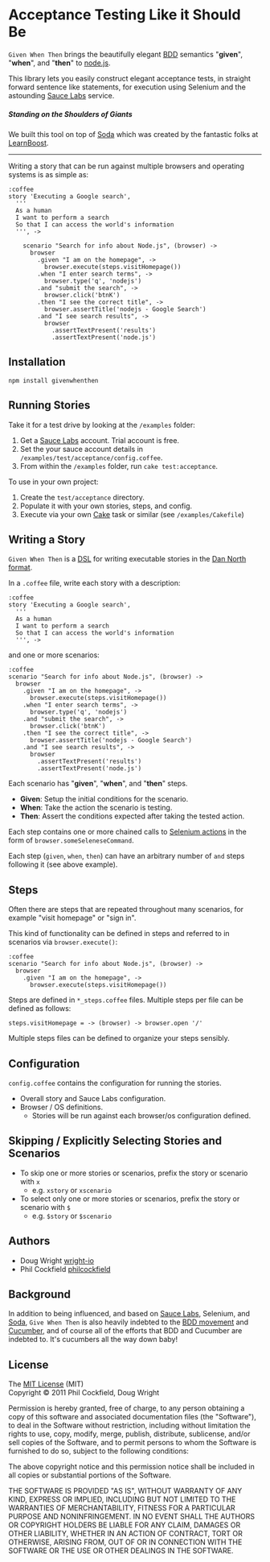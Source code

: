 # Acceptance Testing Like it Should Be

`Given When Then` brings the beautifully elegant
[BDD](http://dannorth.net/introducing-bdd/) semantics "**given**", "**when**", and "**then**" 
to [node.js](http://nodejs.org/).

This library lets you easily construct elegant acceptance tests, in straight forward
sentence like statements, for execution using Selenium and the astounding 
[Sauce Labs](http://saucelabs.com/) service.

##### Standing on the Shoulders of Giants
We built this tool on top of [Soda](https://github.com/LearnBoost/soda) which was created 
by the fantastic folks at [LearnBoost](https://github.com/LearnBoost).


---

Writing a story that can be run against multiple browsers and operating systems
is as simple as:

    :coffee
    story 'Executing a Google search',
      '''
      As a human 
      I want to perform a search 
      So that I can access the world's information
      ''', ->

        scenario "Search for info about Node.js", (browser) ->
          browser
            .given "I am on the homepage", -> 
              browser.execute(steps.visitHomepage())
            .when "I enter search terms", ->
              browser.type('q', 'nodejs')
            .and "submit the search", ->
              browser.click('btnK')
            .then "I see the correct title", ->
              browser.assertTitle('nodejs - Google Search')
            .and "I see search results", ->
              browser
                .assertTextPresent('results')
                .assertTextPresent('node.js')



## Installation

 `npm install givenwhenthen`
    
## Running Stories

Take it for a test drive by looking at the `/examples` folder:  

1. Get a [Sauce Labs](http://saucelabs.com/) account.  Trial account is free.
2. Set the your sauce account details in `/examples/test/acceptance/config.coffee`.
3. From within the `/examples` folder, run `cake test:acceptance`.

To use in your own project:

1. Create the `test/acceptance` directory.
2. Populate it with your own stories, steps, and config.
3. Execute via your own [Cake](http://jashkenas.github.com/coffee-script/#cake) 
   task or similar (see `/examples/Cakefile`) 

## Writing a Story
`Given When Then` is a [DSL](http://en.wikipedia.org/wiki/Domain-specific_language) 
for writing executable stories in the 
[Dan North format](http://dannorth.net/whats-in-a-story/).

In a `.coffee` file, write each story with a description:

    :coffee
    story 'Executing a Google search',
      '''
      As a human 
      I want to perform a search 
      So that I can access the world's information
      ''', ->

and one or more scenarios:

    :coffee
    scenario "Search for info about Node.js", (browser) ->
      browser
        .given "I am on the homepage", -> 
          browser.execute(steps.visitHomepage())
        .when "I enter search terms", ->
          browser.type('q', 'nodejs')
        .and "submit the search", ->
          browser.click('btnK')
        .then "I see the correct title", ->
          browser.assertTitle('nodejs - Google Search')
        .and "I see search results", ->
          browser
            .assertTextPresent('results')
            .assertTextPresent('node.js')
              
Each scenario has "**given**", "**when**", and "**then**" steps. 

- **Given**: Setup the initial conditions for the scenario.
- **When**: Take the action the scenario is testing.
- **Then**: Assert the conditions expected after taking the tested action.

Each step contains one or more chained calls to 
[Selenium actions](http://release.seleniumhq.org/selenium-core/1.0.1/reference.html) 
in the form of `browser.someSeleneseCommand`.

Each step (`given`, `when`, `then`) can have an arbitrary number of `and` steps following it
(see above example).

## Steps
Often there are steps that are repeated throughout many scenarios,
for example "visit homepage" or "sign in".

This kind of functionality can be defined in steps and referred to in scenarios via 
`browser.execute()`:

    :coffee
    scenario "Search for info about Node.js", (browser) ->
      browser
        .given "I am on the homepage", -> 
          browser.execute(steps.visitHomepage())

Steps are defined in `*_steps.coffee` files. Multiple steps per file can be defined 
as follows:  

`steps.visitHomepage = -> (browser) -> browser.open '/'`

Multiple steps files can be defined to organize your steps sensibly.

## Configuration
`config.coffee` contains the configuration for running the stories.

- Overall story and Sauce Labs configuration.
- Browser / OS definitions.
  - Stories will be run against each browser/os configuration defined.

## Skipping / Explicitly Selecting Stories and Scenarios
- To skip one or more stories or scenarios, prefix the story or scenario with `x`
  - e.g. `xstory` or `xscenario`
- To select only one or more stories or scenarios, prefix the story or scenario with `$`
  - e.g. `$story` or `$scenario`

## Authors
- Doug Wright [wright-io](https://github.com/wright-io)
- Phil Cockfield [philcockfield](https://github.com/philcockfield)

## Background
In addition to being influenced, and based on [Sauce Labs](http://saucelabs.com/), 
Selenium, and [Soda](https://github.com/LearnBoost/soda), `Give When Then` is also heavily 
indebted to the [BDD movement](http://en.wikipedia.org/wiki/Behavior_Driven_Development) 
and [Cucumber](http://cukes.info/), and of course all of the efforts that BDD and Cucumber 
are indebted to.  It's cucumbers all the way down baby!

## License
The [MIT License](http://www.opensource.org/licenses/mit-license.php) (MIT)  
Copyright © 2011 Phil Cockfield, Doug Wright

Permission is hereby granted, free of charge, to any person obtaining a copy of
this software and associated documentation files (the "Software"), to deal in
the Software without restriction, including without limitation the rights to
use, copy, modify, merge, publish, distribute, sublicense, and/or sell copies of
the Software, and to permit persons to whom the Software is furnished to do so,
subject to the following conditions:

The above copyright notice and this permission notice shall be included in all
copies or substantial portions of the Software.

THE SOFTWARE IS PROVIDED "AS IS", WITHOUT WARRANTY OF ANY KIND, EXPRESS OR IMPLIED,
INCLUDING BUT NOT LIMITED TO THE WARRANTIES OF MERCHANTABILITY, FITNESS FOR A
PARTICULAR PURPOSE AND NONINFRINGEMENT. IN NO EVENT SHALL THE AUTHORS OR COPYRIGHT
HOLDERS BE LIABLE FOR ANY CLAIM, DAMAGES OR OTHER LIABILITY, WHETHER IN AN ACTION
OF CONTRACT, TORT OR OTHERWISE, ARISING FROM, OUT OF OR IN CONNECTION WITH THE
SOFTWARE OR THE USE OR OTHER DEALINGS IN THE SOFTWARE.